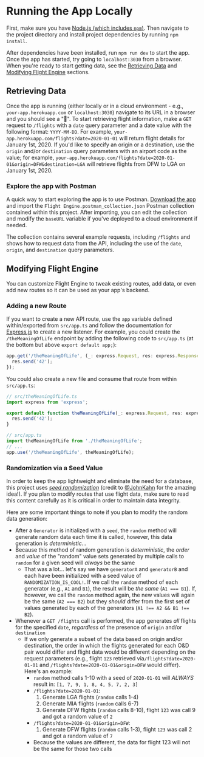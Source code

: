 # Running the App Locally

First, make sure you have [Node.js (which includes `npm`)](https://nodejs.org/en/download/). Then navigate to the project directory and install project dependencies by running `npm install`.

After dependencies have been installed, run `npm run dev` to start the app. Once the app has started, try going to `localhost:3030` from a browser. When you're ready to start getting data, see the [Retrieving Data](#retrieving-data) and [Modifying Flight Engine](#modifying-flight-engine) sections.

## Retrieving Data

Once the app is running (either locally or in a cloud environment - e.g., `your-app.herokuapp.com` or `localhost:3030`) navigate to its URL in a browser and you should see a "👋". To start retrieving flight information, make a `GET` request to `/flights` with a `date` query parameter and a date value with the following format: `YYYY-MM-DD`. For example, `your-app.herokuapp.com/flights?date=2020-01-01` will return flight details for January 1st, 2020. If you'd like to specify an origin or a destination, use the `origin` and/or `destination` query parameters with an airport code as the value; for example, `your-app.herokuapp.com/flights?date=2020-01-01&origin=DFW&destination=LGA` will retrieve flights from DFW to LGA on January 1st, 2020.

### Explore the app with Postman

A quick way to start exploring the app is to use Postman. [Download the app](https://www.postman.com/downloads/) and import the `Flight Engine.postman_collection.json` Postman collection contained within this project. After importing, you can edit the collection and modify the `baseURL` variable if you've deployed to a cloud environment if needed.

The collection contains several example requests, including `/flights` and shows how to request data from the API, including the use of the `date`, `origin`, and `destination` query parameters.

## Modifying Flight Engine

You can customize Flight Engine to tweak existing routes, add data, or even add new routes so it can be used as your app's backend.

### Adding a new Route

If you want to create a new API route, use the `app` variable defined within/exported from `src/app.ts` and follow the documentation for [Express.js](https://github.com/expressjs/express) to create a new listener. For example, you could create the `/theMeaningOfLife` endpoint by adding the following code to `src/app.ts` (at the bottom but above `export default app;`):

```typescript
app.get('/theMeaningOfLife', (_: express.Request, res: express.Response): void => {
  res.send('42');
});
```

You could also create a new file and consume that route from within `src/app.ts`:

```typescript
// src/theMeaningOfLife.ts
import express from 'express';

export default function theMeaningOfLife(_: express.Request, res: express.Response): void {
  res.send('42');
}

// src/app.ts
import theMeaningOfLife from './theMeaningOfLife';
// ...
app.use('/theMeaningOfLife', theMeaningOfLife);
```

### Randomization via a Seed Value

In order to keep the app lightweight and eliminate the need for a database, this project uses [_seed randomization_](https://en.wikipedia.org/wiki/Random_seed) (credit to [@JohnKahn](https://github.com/johnkahn) for the amazing idea!). If you plan to modify routes that use flight data, make sure to read this content carefully as it is critical in order to maintain data integrity.

Here are some important things to note if you plan to modify the random data generation:

- After a `Generator` is initialized with a `seed`, the `random` method will generate random data each time it is called, however, this data generation is _deterministic_...
- Because this method of random generation is _deterministic_, the _order_ and _value_ of the "random" value sets generated by multiple calls to `random` for a given seed will _always_ be the same
  - That was a lot... let's say we have `generatorA` and `generatorB` and each have been initialized with a seed value of `RANDOMIZATION_IS_COOL!`. If we call the `random` method of each generator (e.g., `A1` and `B1`), the result will be _the same_ (`A1 === B1`). If, however, we call the `random` method again, the new values will again be the same (`A2 === B2`) but they _should_ differ from the first set of values generated by each of the generators (`A1 !== A2 && B1 !== B2`).
- Whenever a `GET /flights` call is performed, the app generates _all_ flights for the specified `date`, _regardless_ of the presence of `origin` and/or `destination`
  - If we only generate a subset of the data based on origin and/or destination, the order in which the flights generated for each O&D pair would differ and flight data would be different depending on the request parameters (e.g., flight `123` retrieved via`/flights?date=2020-01-01` and `/flights?date=2020-01-01&origin=DFW` would differ). Here's an example:
    - `random` method calls 1-10 with a seed of `2020-01-01` will _ALWAYS_ result in: `[1, 7, 9, 1, 8, 4, 5, 7, 2, 3]`
    - `/flights?date=2020-01-01`:
      1. Generate LGA flights (`random` calls 1-4)
      1. Generate MIA flights (`random` calls 6-7)
      1. Generate DFW flights (`random` calls 8-10), flight `123` was call 9 and got a random value of `2`
    - `/flights?date=2020-01-01&origin=DFW`:
      1. Generate DFW flights (`random` calls 1-3), flight `123` was call 2 and got a random value of `7`
    - Because the values are different, the data for flight 123 will not be the same for those two calls
